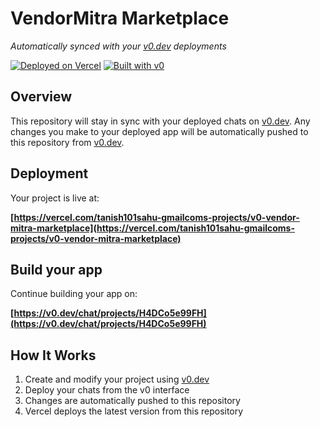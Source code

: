 # VendorMitra Marketplace

*Automatically synced with your [v0.dev](https://v0.dev) deployments*

[![Deployed on Vercel](https://img.shields.io/badge/Deployed%20on-Vercel-black?style=for-the-badge&logo=vercel)](https://vercel.com/tanish101sahu-gmailcoms-projects/v0-vendor-mitra-marketplace)
[![Built with v0](https://img.shields.io/badge/Built%20with-v0.dev-black?style=for-the-badge)](https://v0.dev/chat/projects/H4DCo5e99FH)

## Overview

This repository will stay in sync with your deployed chats on [v0.dev](https://v0.dev).
Any changes you make to your deployed app will be automatically pushed to this repository from [v0.dev](https://v0.dev).

## Deployment

Your project is live at:

**[https://vercel.com/tanish101sahu-gmailcoms-projects/v0-vendor-mitra-marketplace](https://vercel.com/tanish101sahu-gmailcoms-projects/v0-vendor-mitra-marketplace)**

## Build your app

Continue building your app on:

**[https://v0.dev/chat/projects/H4DCo5e99FH](https://v0.dev/chat/projects/H4DCo5e99FH)**

## How It Works

1. Create and modify your project using [v0.dev](https://v0.dev)
2. Deploy your chats from the v0 interface
3. Changes are automatically pushed to this repository
4. Vercel deploys the latest version from this repository